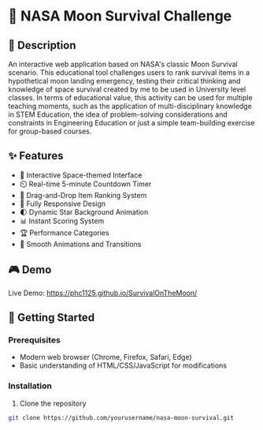 # 🚀 NASA Moon Survival Challenge

## 📝 Description

An interactive web application based on NASA's classic Moon Survival scenario. This educational tool challenges users to rank survival items in a hypothetical moon landing emergency, testing their critical thinking and knowledge of space survival created by me to be used in University level classes. In terms of educational value, this activity can be used for multiple teaching moments, such as the application of multi-disciplinary knowledge in STEM Education, the idea of problem-solving considerations and constraints in Engineering Education or just a simple team-building exercise for group-based courses.

## ✨ Features

- 🌟 Interactive Space-themed Interface
- ⏲️ Real-time 5-minute Countdown Timer
- 🎯 Drag-and-Drop Item Ranking System
- 📱 Fully Responsive Design
- 🌓 Dynamic Star Background Animation
- 📊 Instant Scoring System
- 🏆 Performance Categories
- 💫 Smooth Animations and Transitions

## 🎮 Demo

Live Demo: https://phc1125.github.io/SurvivalOnTheMoon/

## 🚀 Getting Started

### Prerequisites

- Modern web browser (Chrome, Firefox, Safari, Edge)
- Basic understanding of HTML/CSS/JavaScript for modifications

### Installation

1. Clone the repository
```bash
git clone https://github.com/yourusername/nasa-moon-survival.git
